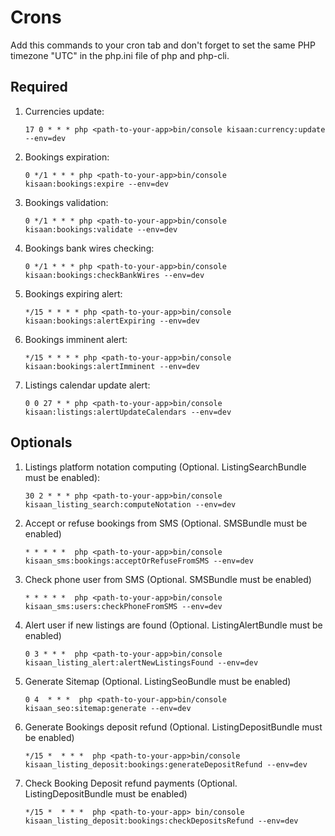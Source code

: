 # Crons

Add this commands to your cron tab and don't forget to set the same PHP timezone "UTC" 
in  the php.ini file of php and php-cli.

## Required

1. Currencies update:

    `17 0 * * * php <path-to-your-app>bin/console kisaan:currency:update --env=dev`

2. Bookings expiration:

    `0 */1 * * * php <path-to-your-app>bin/console kisaan:bookings:expire --env=dev`

3. Bookings validation:

    `0 */1 * * * php <path-to-your-app>bin/console kisaan:bookings:validate --env=dev`

4. Bookings bank wires checking:

    `0 */1 * * * php <path-to-your-app>bin/console kisaan:bookings:checkBankWires --env=dev`

5. Bookings expiring alert:

    `*/15 * * * * php <path-to-your-app>bin/console kisaan:bookings:alertExpiring --env=dev`

6. Bookings imminent alert:

    `*/15 * * * * php <path-to-your-app>bin/console kisaan:bookings:alertImminent --env=dev`

7. Listings calendar update alert:

    `0 0 27 * * php <path-to-your-app>bin/console kisaan:listings:alertUpdateCalendars --env=dev`


## Optionals

1. Listings platform notation computing (Optional. ListingSearchBundle must be enabled):
        
    `30 2 * * * php <path-to-your-app>bin/console kisaan_listing_search:computeNotation --env=dev`
    
2. Accept or refuse bookings from SMS (Optional. SMSBundle must be enabled)
    
    `* * * * *  php <path-to-your-app>bin/console kisaan_sms:bookings:acceptOrRefuseFromSMS --env=dev`

3. Check phone user from SMS (Optional. SMSBundle must be enabled)
    
    `* * * * *  php <path-to-your-app>bin/console kisaan_sms:users:checkPhoneFromSMS --env=dev`

4. Alert user if new listings are found (Optional. ListingAlertBundle must be enabled)
    
    `0 3 * * *  php <path-to-your-app>bin/console kisaan_listing_alert:alertNewListingsFound --env=dev`

5. Generate Sitemap (Optional. ListingSeoBundle must be enabled)
    
    `0 4  * * *  php <path-to-your-app>bin/console kisaan_seo:sitemap:generate --env=dev`

6. Generate Bookings deposit refund (Optional. ListingDepositBundle must be enabled)
        
    `*/15 *  * * *  php <path-to-your-app>bin/console kisaan_listing_deposit:bookings:generateDepositRefund --env=dev`
        
7. Check Booking Deposit refund payments (Optional. ListingDepositBundle must be enabled)
            
    `*/15 *  * * *  php <path-to-your-app> bin/console kisaan_listing_deposit:bookings:checkDepositsRefund --env=dev`

